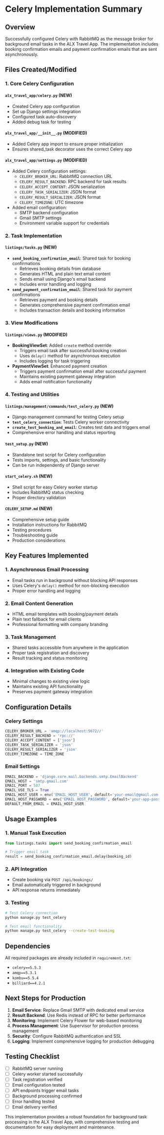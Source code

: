 # Celery Implementation Summary

## Overview
Successfully configured Celery with RabbitMQ as the message broker for background email tasks in the ALX Travel App. The implementation includes booking confirmation emails and payment confirmation emails that are sent asynchronously.

## Files Created/Modified

### 1. Core Celery Configuration

#### `alx_travel_app/celery.py` (NEW)
- Created Celery app configuration
- Set up Django settings integration
- Configured task auto-discovery
- Added debug task for testing

#### `alx_travel_app/__init__.py` (MODIFIED)
- Added Celery app import to ensure proper initialization
- Ensures shared_task decorator uses the correct Celery app

#### `alx_travel_app/settings.py` (MODIFIED)
- Added Celery configuration settings:
  - `CELERY_BROKER_URL`: RabbitMQ connection URL
  - `CELERY_RESULT_BACKEND`: RPC backend for task results
  - `CELERY_ACCEPT_CONTENT`: JSON serialization
  - `CELERY_TASK_SERIALIZER`: JSON format
  - `CELERY_RESULT_SERIALIZER`: JSON format
  - `CELERY_TIMEZONE`: UTC timezone
- Added email configuration:
  - SMTP backend configuration
  - Gmail SMTP settings
  - Environment variable support for credentials

### 2. Task Implementation

#### `listings/tasks.py` (NEW)
- **`send_booking_confirmation_email`**: Shared task for booking confirmations
  - Retrieves booking details from database
  - Generates HTML and plain text email content
  - Sends email using Django's email backend
  - Includes error handling and logging
- **`send_payment_confirmation_email`**: Shared task for payment confirmations
  - Retrieves payment and booking details
  - Generates comprehensive payment confirmation email
  - Includes transaction details and booking information

### 3. View Modifications

#### `listings/views.py` (MODIFIED)
- **BookingViewSet**: Added `create` method override
  - Triggers email task after successful booking creation
  - Uses `delay()` method for asynchronous execution
  - Includes logging for task triggering
- **PaymentViewSet**: Enhanced payment creation
  - Triggers payment confirmation email after successful payment
  - Maintains existing payment gateway integration
  - Adds email notification functionality

### 4. Testing and Utilities

#### `listings/management/commands/test_celery.py` (NEW)
- Django management command for testing Celery setup
- **`test_celery_connection`**: Tests Celery worker connectivity
- **`create_test_booking_and_email`**: Creates test data and triggers email
- Comprehensive error handling and status reporting

#### `test_setup.py` (NEW)
- Standalone test script for Celery configuration
- Tests imports, settings, and basic functionality
- Can be run independently of Django server

#### `start_celery.sh` (NEW)
- Shell script for easy Celery worker startup
- Includes RabbitMQ status checking
- Proper directory validation

#### `CELERY_SETUP.md` (NEW)
- Comprehensive setup guide
- Installation instructions for RabbitMQ
- Testing procedures
- Troubleshooting guide
- Production considerations

## Key Features Implemented

### 1. Asynchronous Email Processing
- Email tasks run in background without blocking API responses
- Uses Celery's `delay()` method for non-blocking execution
- Proper error handling and logging

### 2. Email Content Generation
- HTML email templates with booking/payment details
- Plain text fallback for email clients
- Professional formatting with company branding

### 3. Task Management
- Shared tasks accessible from anywhere in the application
- Proper task registration and discovery
- Result tracking and status monitoring

### 4. Integration with Existing Code
- Minimal changes to existing view logic
- Maintains existing API functionality
- Preserves payment gateway integration

## Configuration Details

### Celery Settings
```python
CELERY_BROKER_URL = 'amqp://localhost:5672//'
CELERY_RESULT_BACKEND = 'rpc://'
CELERY_ACCEPT_CONTENT = ['json']
CELERY_TASK_SERIALIZER = 'json'
CELERY_RESULT_SERIALIZER = 'json'
CELERY_TIMEZONE = TIME_ZONE
```

### Email Settings
```python
EMAIL_BACKEND = 'django.core.mail.backends.smtp.EmailBackend'
EMAIL_HOST = 'smtp.gmail.com'
EMAIL_PORT = 587
EMAIL_USE_TLS = True
EMAIL_HOST_USER = env('EMAIL_HOST_USER', default='your-email@gmail.com')
EMAIL_HOST_PASSWORD = env('EMAIL_HOST_PASSWORD', default='your-app-password')
DEFAULT_FROM_EMAIL = EMAIL_HOST_USER
```

## Usage Examples

### 1. Manual Task Execution
```python
from listings.tasks import send_booking_confirmation_email

# Trigger email task
result = send_booking_confirmation_email.delay(booking_id)
```

### 2. API Integration
- Create booking via `POST /api/bookings/`
- Email automatically triggered in background
- API response returns immediately

### 3. Testing
```bash
# Test Celery connection
python manage.py test_celery

# Test email functionality
python manage.py test_celery --create-test-booking
```

## Dependencies
All required packages are already included in `requirement.txt`:
- `celery==5.5.3`
- `amqp==5.3.1`
- `kombu==5.5.4`
- `billiard==4.2.1`

## Next Steps for Production

1. **Email Service**: Replace Gmail SMTP with dedicated email service
2. **Result Backend**: Use Redis instead of RPC for better performance
3. **Monitoring**: Implement Celery Flower for web-based monitoring
4. **Process Management**: Use Supervisor for production process management
5. **Security**: Configure RabbitMQ authentication and SSL
6. **Logging**: Implement comprehensive logging for production debugging

## Testing Checklist

- [ ] RabbitMQ server running
- [ ] Celery worker started successfully
- [ ] Task registration verified
- [ ] Email configuration tested
- [ ] API endpoints trigger email tasks
- [ ] Background processing confirmed
- [ ] Error handling tested
- [ ] Email delivery verified

This implementation provides a robust foundation for background task processing in the ALX Travel App, with comprehensive testing and documentation for easy deployment and maintenance.
